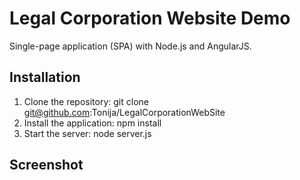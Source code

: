 # Legal Corporation Website Demo

Single-page application (SPA) with Node.js and AngularJS.

## Installation

1. Clone the repository: git clone git@github.com:Tonija/LegalCorporationWebSite
2. Install the application: npm install
3. Start the server: node server.js

## Screenshot
